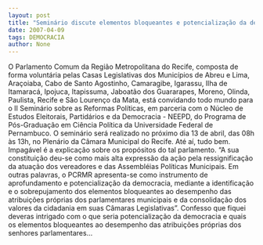 ```yaml
---
layout: post
title: "Seminário discute elementos bloqueantes e potencialização da democracia"
date: 2007-04-09
tags: DEMOCRACIA
author: None
---
```

O Parlamento Comum da Região Metropolitana do Recife, composta de forma voluntária pelas Casas Legislativas dos Municípios de Abreu e Lima, Araçoiaba, Cabo de Santo Agostinho, Camaragibe, Igarassu, Ilha de Itamaracá, Ipojuca, Itapissuma, Jaboatão dos Guararapes, Moreno, Olinda, Paulista, Recife e São Lourenço da Mata, está convidando todo mundo para o II Seminário sobre as Reformas Políticas, em parceria com o Núcleo de Estudos Eleitorais, Partidários e da Democracia - NEEPD, do Programa de Pós-Graduação em Ciência Política da Universidade Federal de Pernambuco.
O seminário será realizado no próximo dia 13 de abril, das 08h às 13h, no Plenário da Câmara Municipal do Recife.
Até aí, tudo bem.
Impagável é a explicação sobre os propósitos do tal parlamento.
“A sua constituição deu-se como mais alta expressão da ação pela ressignificação da atuação dos vereadores e das Assembléias Políticas Municipais. 
Em outras palavras, o PCRMR apresenta-se como instrumento de aprofundamento e potencialização da democracia, mediante a identificação e o sobrepujamento dos elementos bloqueantes ao desempenho das atribuições próprias dos parlamentares municipais e da consolidação dos valores da cidadania em suas Câmaras Legislativas”. 
Confesso que fiquei deveras intrigado com o que seria potencialização da democracia e quais os elementos bloqueantes ao desempenho das atribuições próprias dos senhores parlamentares...  
